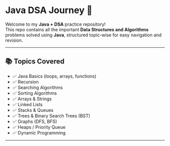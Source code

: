 # Java DSA Journey 🚀

Welcome to my **Java + DSA** practice repository!  
This repo contains all the important **Data Structures and Algorithms** problems solved using **Java**, structured topic-wise for easy navigation and revision.

---

## 📚 Topics Covered

- ✅ Java Basics (loops, arrays, functions)
- ✅ Recursion
- ✅ Searching Algorithms
- ✅ Sorting Algorithms
- ✅ Arrays & Strings
- ✅ Linked Lists
- ✅ Stacks & Queues
- ✅ Trees & Binary Search Trees (BST)
- ✅ Graphs (DFS, BFS)
- ✅ Heaps / Priority Queue
- ✅ Dynamic Programming

---
